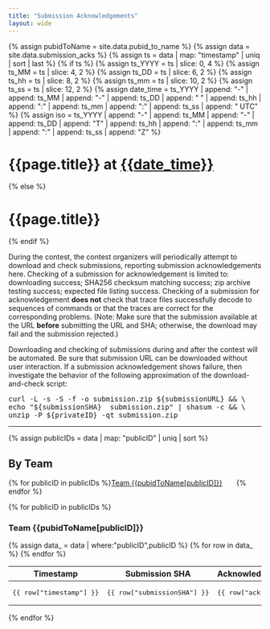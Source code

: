 ```yaml
---
title: "Submission Acknowledgements"
layout: wide
---
```


{% assign pubidToName = site.data.pubid_to_name %}
{% assign data = site.data.submission_acks %}
{% assign ts = data | map: "timestamp" | uniq | sort | last %}
{% if ts %}
{% assign ts_YYYY = ts | slice: 0, 4 %}
{% assign ts_MM = ts | slice: 4, 2 %}
{% assign ts_DD = ts | slice: 6, 2 %}
{% assign ts_hh = ts | slice: 8, 2 %}
{% assign ts_mm = ts | slice: 10, 2 %}
{% assign ts_ss = ts | slice: 12, 2 %}
{% assign date_time = ts_YYYY | append: "-" | append: ts_MM | append: "-" | append: ts_DD | append: " " | append: ts_hh | append: ":" | append: ts_mm | append: ":" | append: ts_ss | append: " UTC" %}
{% assign iso = ts_YYYY | append: "-" | append: ts_MM | append: "-" | append: ts_DD | append: "T" | append: ts_hh | append: ":" | append: ts_mm | append: ":" | append: ts_ss | append: "Z" %}

# {{page.title}} at [{{date_time}}](https://www.timeanddate.com/worldclock/fixedtime.html?iso={{iso}})
{% else %}
# {{page.title}}
{% endif %}

During the contest, the contest organizers will periodically attempt to download
and check submissions, reporting submission acknowledgements here.  Checking of
a submission for acknowledgement is limited to: downloading success; SHA256
checksum matching success; zip archive testing success; expected file listing
success.  Checking of a submission for acknowledgement **does not** check that
trace files successfully decode to sequences of commands or that the traces are
correct for the corresponding problems.  (Note: Make sure that the submission
available at the URL **before** submitting the URL and SHA; otherwise, the
download may fail and the submission rejected.)

Downloading and checking of submissions during and after the contest will be
automated.  Be sure that submission URL can be downloaded without user
interaction.  If a submission acknowledgement shows failure, then investigate
the behavior of the following approximation of the download-and-check script:

<pre>
curl -L -s -S -f -o submission.zip ${submissionURL} && \
echo "${submissionSHA}  submission.zip" | shasum -c && \
unzip -P ${privateID} -qt submission.zip
</pre>

****

{% assign publicIDs = data | map: "publicID" | uniq | sort %}

## By Team

{% for publicID in publicIDs %}[Team&nbsp;{{pubidToName[publicID]}}](#team-{{publicID}})&emsp;&emsp;{% endfor %}

{% for publicID in publicIDs %}

<h3 id="team-{{publicID}}">Team {{pubidToName[publicID]}}</h3>

<table>
    <thead>
        <th>Timestamp</th>
        <th>Submission SHA</th>
        <th style="width:60%;">Acknowledgement</th>
    </thead>
    <tbody>
    {% assign data_ = data | where:"publicID",publicID %}
    {% for row in data_ %}
        <tr>
            <td><pre>{{ row["timestamp"] }}</pre></td>
            <td><pre>{{ row["submissionSHA"] }}</pre></td>
            <td style="text-align:left"><pre>{{ row["ack"] }}</pre></td>
        </tr>
    {% endfor %}
    </tbody>
</table>

{% endfor %}

